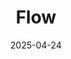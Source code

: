 ---  
layout: startup_page  
title: "Flow"  
id: "flow.life"  
permalink: "/flowflow.life04242025/"  
website: "https://www.flow.life/"  
funding_round: "Growth Round"  
funding_amount: "$100M"  
investors: "Andreessen Horowitz"  
about: "Flow is a residential real estate company concentrating on rentals and co-living spaces. It aims to disrupt the traditional real estate market by offering innovative solutions for modern living arrangements. The company's focus is on providing high-quality, community-focused living options."  
markets: "Proptech, Real Estate, Commercial Real Estate, Communities, Property Development, Real Estate, Residential, SaaS, FinTech, Other Financial Services"  
hq: "Miami, Florida, United States"  
founded_year: "2022"  
linkedin: "https://www.linkedin.com/company/live-life-in-flow"  
twitter: "https://twitter.com/getflowinc"  
instagram: ""  
facebook: "https://www.facebook.com/lifeinflow.us"  
crunchbase: "https://www.crunchbase.com/organization/flow-e3bc"  
pitchbook: "https://pitchbook.com/profiles/company/436395-25"  

date_display: "24-Apr-2025"  
date: "2025-04-24"

# SEO Optimization  
meta_title: "Flow - Growth Round Funding ($100M)"  
meta_description: "Flow, Flow is a residential real estate company concentrating on rentals and co-living spaces. It aims to disrupt the traditional real estate market by offe..."  
meta_keywords: "Flow, Proptech, Real Estate, Commercial Real Estate, Communities, Property Development, Real Estate, Residential, SaaS, FinTech, Other Financial Services, Growth Round funding"  
canonical_url: "https://startup.projectstartups.com/flowflow.life04242025/"  
---